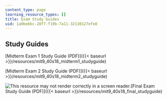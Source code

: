 ```yaml
---
content_type: page
learning_resource_types: []
title: Exam Study Guides
uid: 1a0bebbc-28f7-f19b-7a11-32130127efe8
---
```


Study Guides
------------

[Midterm Exam 1 Study Guide (PDF)]({{< baseurl >}}/resources/mit9_40s18_midterm1_studyguide)

[Midterm Exam 2 Study Guide (PDF)]({{< baseurl >}}/resources/mit9_40s18_midterm2_studyguide)

![This resource may not render correctly in a screen reader.](/images/inacessible.gif)[Final Exam Study Guide (PDF)]({{< baseurl >}}/resources/mit9_40s18_final_studyguide)